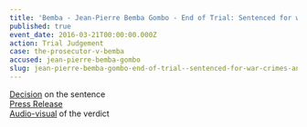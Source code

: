 ```yaml
---
title: 'Bemba - Jean-Pierre Bemba Gombo - End of Trial: Sentenced for war crimes and crimes against humanity'
published: true
event_date: 2016-03-21T00:00:00.000Z
action: Trial Judgement
case: the-prosecutor-v-bemba
accused: jean-pierre-bemba-gombo
slug: jean-pierre-bemba-gombo-end-of-trial--sentenced-for-war-crimes-and-crimes-against-humanity
---
```



[Decision](https://www.icc-cpi.int/iccdocs/PIDS/publications/2016.03.21_Summary_of_the_Judgment-Eng.pdf) on the sentence
<br>[Press Release](https://www.icc-cpi.int/en_menus/icc/press%20and%20media/press%20releases/Pages/pr1200.aspx)
<br>[Audio-visual](https://www.youtube.com/watch?v=sqHt2Yr555A) of the verdict